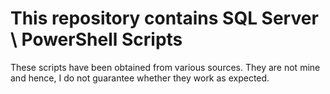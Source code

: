 # This repository contains SQL Server \ PowerShell Scripts

These scripts have been obtained from various sources. They are not mine and hence, I do not guarantee whether they work as expected.
